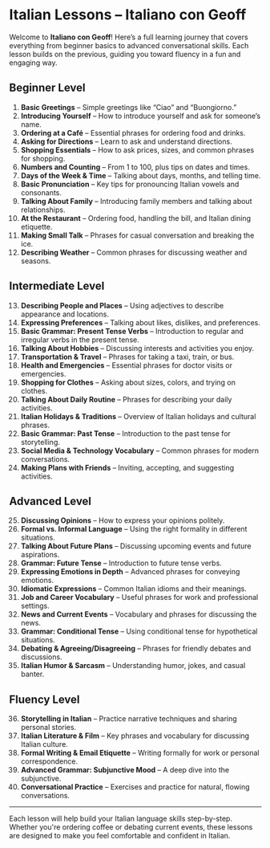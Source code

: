 # Italian Lessons – Italiano con Geoff

Welcome to **Italiano con Geoff**! Here’s a full learning journey that covers everything from beginner basics to advanced conversational skills. Each lesson builds on the previous, guiding you toward fluency in a fun and engaging way.

## Beginner Level

1. **Basic Greetings** – Simple greetings like “Ciao” and “Buongiorno.”
2. **Introducing Yourself** – How to introduce yourself and ask for someone’s name.
3. **Ordering at a Café** – Essential phrases for ordering food and drinks.
4. **Asking for Directions** – Learn to ask and understand directions.
5. **Shopping Essentials** – How to ask prices, sizes, and common phrases for shopping.
6. **Numbers and Counting** – From 1 to 100, plus tips on dates and times.
7. **Days of the Week & Time** – Talking about days, months, and telling time.
8. **Basic Pronunciation** – Key tips for pronouncing Italian vowels and consonants.
9. **Talking About Family** – Introducing family members and talking about relationships.
10. **At the Restaurant** – Ordering food, handling the bill, and Italian dining etiquette.
11. **Making Small Talk** – Phrases for casual conversation and breaking the ice.
12. **Describing Weather** – Common phrases for discussing weather and seasons.

## Intermediate Level

13. **Describing People and Places** – Using adjectives to describe appearance and locations.
14. **Expressing Preferences** – Talking about likes, dislikes, and preferences.
15. **Basic Grammar: Present Tense Verbs** – Introduction to regular and irregular verbs in the present tense.
16. **Talking About Hobbies** – Discussing interests and activities you enjoy.
17. **Transportation & Travel** – Phrases for taking a taxi, train, or bus.
18. **Health and Emergencies** – Essential phrases for doctor visits or emergencies.
19. **Shopping for Clothes** – Asking about sizes, colors, and trying on clothes.
20. **Talking About Daily Routine** – Phrases for describing your daily activities.
21. **Italian Holidays & Traditions** – Overview of Italian holidays and cultural phrases.
22. **Basic Grammar: Past Tense** – Introduction to the past tense for storytelling.
23. **Social Media & Technology Vocabulary** – Common phrases for modern conversations.
24. **Making Plans with Friends** – Inviting, accepting, and suggesting activities.

## Advanced Level

25. **Discussing Opinions** – How to express your opinions politely.
26. **Formal vs. Informal Language** – Using the right formality in different situations.
27. **Talking About Future Plans** – Discussing upcoming events and future aspirations.
28. **Grammar: Future Tense** – Introduction to future tense verbs.
29. **Expressing Emotions in Depth** – Advanced phrases for conveying emotions.
30. **Idiomatic Expressions** – Common Italian idioms and their meanings.
31. **Job and Career Vocabulary** – Useful phrases for work and professional settings.
32. **News and Current Events** – Vocabulary and phrases for discussing the news.
33. **Grammar: Conditional Tense** – Using conditional tense for hypothetical situations.
34. **Debating & Agreeing/Disagreeing** – Phrases for friendly debates and discussions.
35. **Italian Humor & Sarcasm** – Understanding humor, jokes, and casual banter.

## Fluency Level

36. **Storytelling in Italian** – Practice narrative techniques and sharing personal stories.
37. **Italian Literature & Film** – Key phrases and vocabulary for discussing Italian culture.
38. **Formal Writing & Email Etiquette** – Writing formally for work or personal correspondence.
39. **Advanced Grammar: Subjunctive Mood** – A deep dive into the subjunctive.
40. **Conversational Practice** – Exercises and practice for natural, flowing conversations.

---

Each lesson will help build your Italian language skills step-by-step. Whether you're ordering coffee or debating current events, these lessons are designed to make you feel comfortable and confident in Italian.

